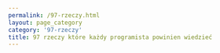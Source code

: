 ```yaml
---
permalink: /97-rzeczy.html
layout: page_category
category: '97-rzeczy'
title: 97 rzeczy które każdy programista powinien wiedzieć
---
```

